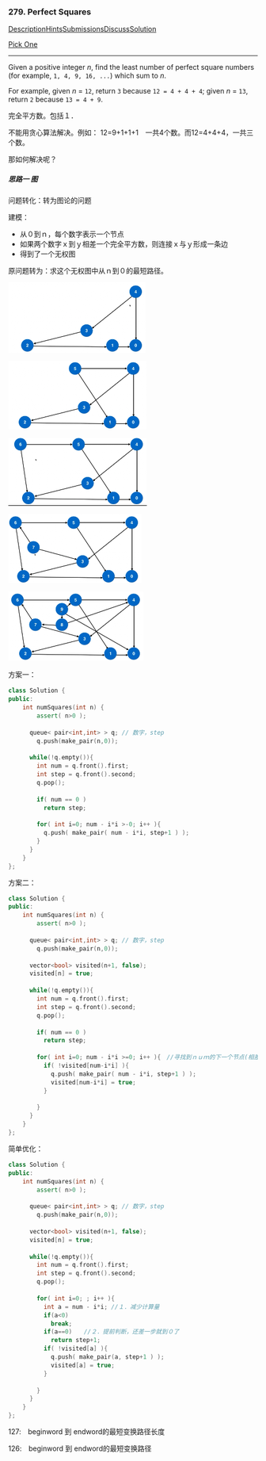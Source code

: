 ### 279. Perfect Squares

[Description](https://leetcode.com/problems/perfect-squares/description/)[Hints](https://leetcode.com/problems/perfect-squares/hints/)[Submissions](https://leetcode.com/problems/perfect-squares/submissions/)[Discuss](https://leetcode.com/problems/perfect-squares/discuss/)[Solution](https://leetcode.com/problems/perfect-squares/solution/)

[Pick One](https://leetcode.com/problems/random-one-question/)

------

Given a positive integer *n*, find the least number of perfect square numbers (for example, `1, 4, 9, 16, ...`) which sum to *n*.

For example, given *n* = `12`, return `3` because `12 = 4 + 4 + 4`; given *n* = `13`, return `2` because `13 = 4 + 9`.

完全平方数。包括１．



不能用贪心算法解决。例如： 12=9+1+1+1　一共4个数。而12=4+4+4，一共三个数。

那如何解决呢？



##### 思路一 图

问题转化：转为图论的问题

建模：

- 从０到ｎ，每个数字表示一个节点
- 如果两个数字ｘ到ｙ相差一个完全平方数，则连接ｘ与ｙ形成一条边
- 得到了一个无权图

原问题转为：求这个无权图中从ｎ到０的最短路径。

![election_22](assets/Selection_225.png)

![election_22](assets/Selection_226.png)

![election_22](assets/Selection_227.png)

![election_22](assets/Selection_228.png)

![election_22](assets/Selection_229.png)



方案一：

```c++
class Solution {
public:
    int numSquares(int n) {
    	assert( n>0 );
      
      queue< pair<int,int> > q; // 数字，step
    	q.push(make_pair(n,0));
      
      while(!q.empty()){
        int num = q.front().first;
        int step = q.front().second;
        q.pop();
        
        if( num == 0 )
          return step;
        
        for( int i=0; num - i*i >-0; i++ ){
          q.push( make_pair( num - i*i, step+1 ) );
        }
      }
    }
};
```



方案二：

```c++
class Solution {
public:
    int numSquares(int n) {
    	assert( n>0 );
      
      queue< pair<int,int> > q; // 数字，step
    	q.push(make_pair(n,0));
      
      vector<bool> visited(n+1, false);
      visited[n] = true;
      
      while(!q.empty()){
        int num = q.front().first;
        int step = q.front().second;
        q.pop();
        
        if( num == 0 )
          return step;
        
        for( int i=0; num - i*i >=0; i++ ){　//寻找到ｎｕｍ的下一个节点(相差i*i完全平方数)
          if( !visited[num-i*i] ){
            q.push( make_pair( num - i*i, step+1 ) );
            visited[num-i*i] = true;
          }
         
        }
      }
    }
};
```



简单优化：



```c++
class Solution {
public:
    int numSquares(int n) {
    	assert( n>0 );
      
      queue< pair<int,int> > q; // 数字，step
    	q.push(make_pair(n,0));
      
      vector<bool> visited(n+1, false);
      visited[n] = true;
      
      while(!q.empty()){
        int num = q.front().first;
        int step = q.front().second;
        q.pop();
        
        for( int i=0; ; i++ ){
          int a = num - i*i; //１．减少计算量
          if(a<0)
            break;
          if(a==0)　　//２．提前判断，还差一步就到０了
            return step+1;　
          if( !visited[a] ){
            q.push( make_pair(a, step+1 ) );
            visited[a] = true;
          }
         
        }
      }
    }
};
```



127:　beginword 到 endword的最短变换路径长度

126:　beginword 到 endword的最短变换路径



